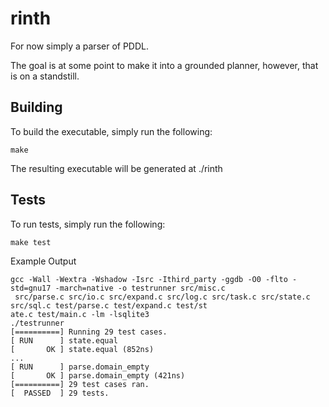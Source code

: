 # rinth

For now simply a parser of PDDL.

The goal is at some point to make it into a grounded planner, however, that is on a standstill.

## Building
To build the executable, simply run the following:
```
make
```
The resulting executable will be generated at ./rinth

## Tests
To run tests, simply run the following:
```
make test
```
Example Output
```
gcc -Wall -Wextra -Wshadow -Isrc -Ithird_party -ggdb -O0 -flto -std=gnu17 -march=native -o testrunner src/misc.c
 src/parse.c src/io.c src/expand.c src/log.c src/task.c src/state.c src/sql.c test/parse.c test/expand.c test/st
ate.c test/main.c -lm -lsqlite3
./testrunner
[==========] Running 29 test cases.
[ RUN      ] state.equal
[       OK ] state.equal (852ns)
...
[ RUN      ] parse.domain_empty
[       OK ] parse.domain_empty (421ns)
[==========] 29 test cases ran.
[  PASSED  ] 29 tests.
```
